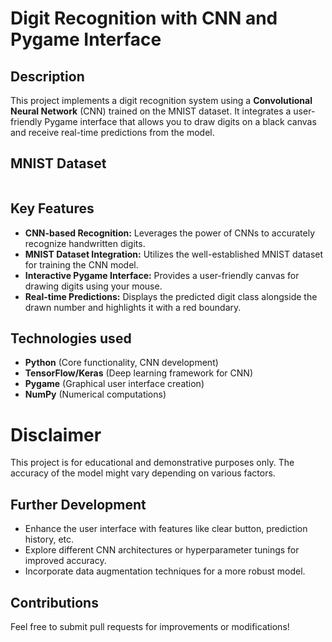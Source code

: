 # Digit Recognition with CNN and Pygame Interface

## Description

This project implements a digit recognition system using a __Convolutional Neural Network__ (CNN) trained on the MNIST dataset. It integrates a user-friendly Pygame interface that allows you to draw digits on a black canvas and receive real-time predictions from the model.

## MNIST Dataset

<img scr="https://www.researchgate.net/publication/200744481/figure/fig1/AS:668968306098181@1536505881710/Samples-from-the-MNIST-digit-recognition-data-set-Here-a-black-pixel-corresponds-to-an.png">

## Key Features

- __CNN-based Recognition:__ Leverages the power of CNNs to accurately recognize handwritten digits.
- __MNIST Dataset Integration:__ Utilizes the well-established MNIST dataset for training the CNN model.
- __Interactive Pygame Interface:__ Provides a user-friendly canvas for drawing digits using your mouse.
- __Real-time Predictions:__ Displays the predicted digit class alongside the drawn number and highlights it with a red boundary.

## Technologies used

- __Python__ (Core functionality, CNN development)
- __TensorFlow/Keras__ (Deep learning framework for CNN)
- __Pygame__ (Graphical user interface creation)
- __NumPy__ (Numerical computations)

# Disclaimer

This project is for educational and demonstrative purposes only. The accuracy of the model might vary depending on various factors.

## Further Development
- Enhance the user interface with features like clear button, prediction history, etc.
- Explore different CNN architectures or hyperparameter tunings for improved accuracy.
- Incorporate data augmentation techniques for a more robust model.

## Contributions

Feel free to submit pull requests for improvements or modifications!